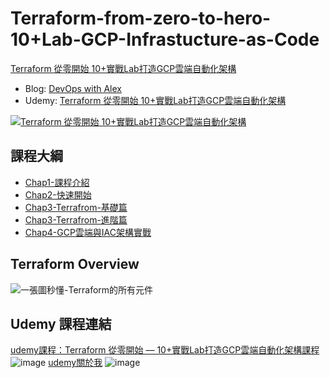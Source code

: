# Terraform-from-zero-to-hero-10+Lab-GCP-Infrastucture-as-Code

[Terraform 從零開始 10+實戰Lab打造GCP雲端自動化架構](https://github.com/qwedsazxc78/Terraform-from-zero-to-hero-10-Lab-GCP-Infrastucture-as-Code)

- Blog: [DevOps with Alex](https://devops-with-alex.com/)
- Udemy: [Terraform 從零開始 10+實戰Lab打造GCP雲端自動化架構](https://www.udemy.com/course/terraform-zero-starter-with-10-gcp-labs/?referralCode=A5B6B75133EEFE4DEBAA)

[![Terraform 從零開始 10+實戰Lab打造GCP雲端自動化架構](https://github.com/qwedsazxc78/Terraform-from-zero-to-hero-10-Lab-GCP-Infrastucture-as-Code/assets/13078460/15b4b543-d132-4dbf-ba92-c862d11daebc)](https://www.udemy.com/course/terraform-zero-starter-with-10-gcp-labs/?referralCode=A5B6B75133EEFE4DEBAA)

## 課程大綱

- [Chap1-課程介紹](https://github.com/qwedsazxc78/Terraform-from-zero-to-hero-10-Lab-GCP-Infrastucture-as-Code/tree/main/Chap1-%E8%AA%B2%E7%A8%8B%E4%BB%8B%E7%B4%B9)
- [Chap2-快速開始](https://github.com/qwedsazxc78/Terraform-from-zero-to-hero-10-Lab-GCP-Infrastucture-as-Code/tree/main/Chap2-%E5%BF%AB%E9%80%9F%E9%96%8B%E5%A7%8B)
- [Chap3-Terrafrom-基礎篇](https://github.com/qwedsazxc78/Terraform-from-zero-to-hero-10-Lab-GCP-Infrastucture-as-Code/tree/main/Chap3-Terrafrom-%E5%9F%BA%E7%A4%8E%E7%AF%87)
- [Chap3-Terrafrom-進階篇](https://github.com/qwedsazxc78/Terraform-from-zero-to-hero-10-Lab-GCP-Infrastucture-as-Code/tree/main/Chap3-Terrafrom-%E9%80%B2%E9%9A%8E%E7%AF%87)
- [Chap4-GCP雲端與IAC架構實戰](https://github.com/qwedsazxc78/Terraform-from-zero-to-hero-10-Lab-GCP-Infrastucture-as-Code/tree/main/Chap4-GCP%E9%9B%B2%E7%AB%AF%E8%88%87IAC%E6%9E%B6%E6%A7%8B%E5%AF%A6%E6%88%B0)

## Terraform Overview

![一張圖秒懂-Terraform的所有元件](https://github.com/qwedsazxc78/Terraform-from-zero-to-hero-10-Lab-GCP-Infrastucture-as-Code/blob/main/Chap3-Terrafrom-%E5%9F%BA%E7%A4%8E%E7%AF%87/Ch3.1.2-%E4%B8%80%E5%BC%B5%E5%9C%96%E7%A7%92%E6%87%82-Terraform%E7%9A%84%E6%89%80%E6%9C%89%E5%85%83%E4%BB%B6/Terraform%20Overview.png)

## Udemy 課程連結

[udemy課程：Terraform 從零開始 — 10+實戰Lab打造GCP雲端自動化架構課程](https://www.udemy.com/course/terraform-zero-starter-with-10-gcp-labs/learn/?referralCode=A5B6B75133EEFE4DEBAA)
![image](https://github.com/qwedsazxc78/Terraform-from-zero-to-hero-10-Lab-GCP-Infrastucture-as-Code/assets/13078460/60bb33c8-f632-4f49-89f8-910a785e7860)
[udemy關於我](https://www.udemy.com/user/ming-hong-xie/)
![image](https://github.com/qwedsazxc78/Terraform-from-zero-to-hero-10-Lab-GCP-Infrastucture-as-Code/assets/13078460/cb9adab1-2418-4784-856d-b309c699d9d7)

